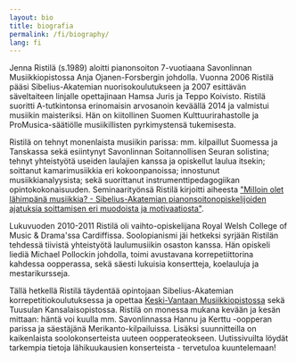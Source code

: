 ```yaml
---
layout: bio
title: biografia
permalink: /fi/biography/
lang: fi
---
```


Jenna Ristilä (s.1989) aloitti pianonsoiton 7-vuotiaana Savonlinnan Musiikkiopistossa Anja Ojanen-Forsbergin johdolla. Vuonna 2006 Ristilä pääsi Sibelius-Akatemian nuorisokoulutukseen ja 2007 esittävän säveltaiteen linjalle opettajinaan Hamsa Juris ja Teppo Koivisto. Ristilä suoritti A-tutkintonsa erinomaisin arvosanoin keväällä 2014 ja valmistui musiikin maisteriksi. Hän on kiitollinen Suomen Kulttuurirahastolle ja ProMusica-säätiölle musiikillisten pyrkimystensä tukemisesta.

Ristilä on tehnyt monenlaista musiikin parissa: mm. kilpaillut Suomessa ja Tanskassa sekä esiintynyt Savonlinnan Soitannollisen Seuran solistina; tehnyt yhteistyötä useiden laulajien kanssa ja opiskellut laulua itsekin; soittanut kamarimusiikkia eri kokoonpanoissa; innostunut musiikkianalyysista; sekä suorittanut instrumenttipedagogiikan opintokokonaisuuden. Seminaarityönsä Ristilä kirjoitti aiheesta ["Milloin olet lähimpänä musiikkia? - Sibelius-Akatemian pianonsoitonopiskelijoiden ajatuksia soittamisen eri muodoista ja motivaatiosta"](http://ethesis.siba.fi/showrecord.php?language=fi_FI&ID=449278&).

Lukuvuoden 2010-2011 Ristilä oli vaihto-opiskelijana Royal Welsh College of Music & Drama'ssa Cardiffissa. Soolopianismi jäi hetkeksi syrjään Ristilän tehdessä tiivistä yhteistyötä laulumusiikin osaston kanssa. Hän opiskeli liediä Michael Pollockin johdolla, toimi avustavana korrepetiittorina kahdessa oopperassa, sekä säesti lukuisia konsertteja, koelauluja ja mestarikursseja.

Tällä hetkellä Ristilä täydentää opintojaan Sibelius-Akatemian korrepetitiokoulutuksessa ja opettaa [Keski-Vantaan Musiikkiopistossa](http://kevamo.com/) sekä Tuusulan Kansalaisopistossa. Ristilä on monessa mukana kevään ja kesän mittaan: häntä voi kuulla mm. Savonlinnassa Hannu ja Kerttu -oopperan parissa ja säestäjänä Merikanto-kilpailuissa. Lisäksi suunnitteilla on kaikenlaista soolokonserteista uuteen oopperateokseen. Uutissivuilta löydät tarkempia tietoja lähikuukausien konserteista - tervetuloa kuuntelemaan!

<br/>
